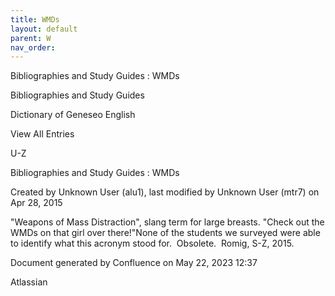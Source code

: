 ```yaml
---
title: WMDs
layout: default
parent: W
nav_order:
---
```


Bibliographies and Study Guides : WMDs

Bibliographies and Study Guides

Dictionary of Geneseo English

View All Entries

U-Z

Bibliographies and Study Guides : WMDs

Created by  Unknown User (alu1), last modified by  Unknown User (mtr7) on Apr 28, 2015

&quot;Weapons of Mass Distraction&quot;, slang term for large breasts. &quot;Check out the WMDs on that girl over there!&quot;None of the students we surveyed were able to identify what this acronym stood for.  Obsolete.  Romig, S-Z, 2015.

Document generated by Confluence on May 22, 2023 12:37

Atlassian
